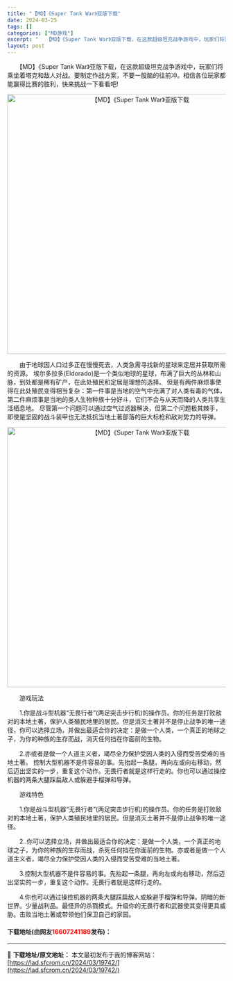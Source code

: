 ```yaml
---
title: "【MD】《Super Tank War》亚版下载"
date: 2024-03-25
tags: []
categories: ["MD游戏"]
excerpt: "　　【MD】《Super Tank War》亚版下载，在这款超级坦克战争游戏中，玩家们将乘坐着塔克和敌人对战。要制定作战方案，不要一股脑的往前冲。相信各位玩家都能赢得比赛的胜利，快来挑战一下看看吧! 　　由于地球因人口过多正在慢慢死去，人类急需寻找新的星球来定居并获取所需的资源。 埃尔多拉多(Eld&hellip;"
layout: post
---
```


 <p>　　【MD】《Super Tank War》亚版下载，在这款超级坦克战争游戏中，玩家们将乘坐着塔克和敌人对战。要制定作战方案，不要一股脑的往前冲。相信各位玩家都能赢得比赛的胜利，快来挑战一下看看吧!</p> <p align="center"><img align="" border="0" src="https://lad.sfcrom.cn/wp-content/uploads/2024/03/20240325_660113dfa0a16.png" width="598" alt="【MD】《Super Tank War》亚版下载" /></p> <p>　　由于地球因人口过多正在慢慢死去，人类急需寻找新的星球来定居并获取所需的资源。 埃尔多拉多(Eldorado)是一个类似地球的星球，布满了巨大的丛林和山脉，到处都是稀有矿产，在此处殖民和定居是理想的选择。 但是有两件麻烦事使得在此处殖民变得相当复杂：第一件事是当地的空气中充满了对人类有毒的气体，第二件麻烦事是当地的类人生物种族十分好斗，它们不会与从天而降的人类共享生活栖息地。 尽管第一个问题可以通过空气过滤器解决，但第二个问题极其棘手，即使是坚固的战斗装甲也无法抵抗当地土著部落的巨大标枪和敌对势力的导弹。</p> <p align="center"><img align="" border="0" src="https://lad.sfcrom.cn/wp-content/uploads/2024/03/20240325_660113e0d0331.png" width="599" alt="【MD】《Super Tank War》亚版下载" /></p> <p>　　游戏玩法</p> <p>　　1.你是战斗型机器&ldquo;无畏行者&rdquo;(两足突击步行机)的操作员。你的任务是打败敌对的本地土著，保护人类殖民地里的居民。但是消灭土著并不是停止战争的唯一途径，你可以选择立场，并做出最适合你的决定：是做一个人类，一个真正的地球之子，为你的种族的生存而战，消灭任何挡在你面前的生物。</p> <p>　　2.亦或者是做一个人道主义者，竭尽全力保护受因人类的入侵而受苦受难的当地土著。 控制大型机器不是件容易的事。先抬起一条腿，再向左或向右移动，然后迈出坚实的一步，重复这个动作。无畏行者就是这样行走的。你也可以通过操控机器的两条大腿踩扁敌人或躲避手榴弹和导弹。</p> <p>　　游戏特色</p> <p>　　1.你是战斗型机器&ldquo;无畏行者&rdquo;(两足突击步行机)的操作员。你的任务是打败敌对的本地土著，保护人类殖民地里的居民。但是消灭土著并不是停止战争的唯一途径。</p> <p>　　2..你可以选择立场，并做出最适合你的决定：是做一个人类，一个真正的地球之子，为你的种族的生存而战，杀死任何挡在你面前的生物。亦或者是做一个人道主义者，竭尽全力保护受因人类的入侵而受苦受难的当地土著。</p> <p>　　3.控制大型机器不是件容易的事。先抬起一条腿，再向左或向右移动，然后迈出坚实的一步，重复这个动作。无畏行者就是这样行走的。</p> <p>　　4.你也可以通过操控机器的两条大腿踩扁敌人或躲避手榴弹和导弹。阴暗的新世界。少量战利品。最怪异的杀戮模式。升级你的无畏行者和武器使其变得更具威胁。击败当地土著或带领他们保卫自己的家园。</p> <p><h4>下载地址(由网友<font color="red">16607241189</font>发布)：</h4></p> 

---
📖 **下载地址/原文地址：** 本文最初发布于我的博客网站：[https://lad.sfcrom.cn/2024/03/19742/](https://lad.sfcrom.cn/2024/03/19742/)

